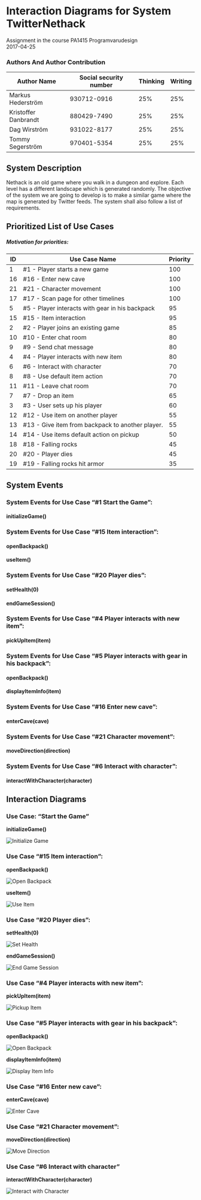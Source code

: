 # Interaction Diagrams for System TwitterNethack

Assignment in the course PA1415 Programvarudesign  
2017-04-25  

### Authors And Author Contribution

| Author Name	          | Social security number	| Thinking	 | Writing	|
| -------------         |------------------------	| ---------- |--------- |
|Markus Hederström      | 930712-0916 		        |   25% 	   |	     25%|
|Kristoffer Danbrandt   | 880429-7490      		    |   25% 	   |		   25%|
|Dag Wirström           | 931022-8177      		    |   25% 	   |		   25%|
|Tommy Segerström       | 970401-5354      		    |   25% 	   |		   25%|


## System Description
Nethack is an old game where you walk in a dungeon and explore. Each level has a different landscape which is generated randomly. The objective of the system we are going to develop is to make a similar game where the map is generated by Twitter feeds. The system shall also follow a list of requirements.

## Prioritized List of Use Cases
##### Motivation for priorities:

|ID	          | Use Case Name	                                          | Priority  |
| ------------|---------------------------------------------------------| --------- |
|     1       |    #1 - Player starts a new game                        |    100    |
|     16      |    #16 - Enter new cave                                 |    100    |
|     21      |    #21 - Character movement                             |    100    |
|     17      |    #17 - Scan page for other timelines                  |    100    |
|     5       |    #5 - Player interacts with gear in his backpack      |    95     |
|     15      |    #15 - Item interaction                               |    95     |
|     2       |    #2 - Player joins an existing game                   |    85     |
|     10      |    #10 - Enter chat room                                |    80     |
|     9       |    #9 - Send chat message                               |    80     |
|     4       |    #4 - Player interacts with new item                  |    80     |
|     6       |    #6 - Interact with character                         |    70     |
|     8       |    #8 - Use default item action                         |    70     |
|     11      |    #11 - Leave chat room                                |    70     |
|     7       |    #7 - Drop an item                                    |    65     |
|     3       |    #3 - User sets up his player                         |    60     |
|     12      |    #12 - Use item on another player                     |    55     |
|     13      |    #13 - Give item from backpack to another player.     |    55     |
|     14      |    #14 - Use items default action on pickup             |    50     |
|     18      |    #18 - Falling rocks                                  |    45     |
|     20      |    #20 - Player dies                                    |    45     |
|     19      |    #19 - Falling rocks hit armor                        |    35     |

## System Events
### System Events for Use Case “#1 Start the Game”:
#### initializeGame()

### System Events for Use Case “#15 Item interaction”:
#### openBackpack()
#### useItem()

### System Events for Use Case “#20 Player dies”:
#### setHealth(0)
#### endGameSession()

### System Events for Use Case “#4 Player interacts with new item”:
#### pickUpItem(item)

### System Events for Use Case “#5 Player interacts with gear in his backpack”:
#### openBackpack()
#### displayItemInfo(item)

### System Events for Use Case “#16 Enter new cave”:
#### enterCave(cave)

### System Events for Use Case “#21 Character movement”:
#### moveDirection(direction)

### System Events for Use Case “#6 Interact with character”:
#### interactWithCharacter(character)

## Interaction Diagrams

### Use Case: “Start the Game”
**initializeGame()**  

![Initialize Game](img/interaction_diagrams/initialize_game.jpg "Initialize Game")

### Use Case “#15 Item interaction”:
**openBackpack()**  

![Open Backpack](img/interaction_diagrams/open_backpack.jpg "Open Backpack")

**useItem()**  

![Use Item](img/interaction_diagrams/use_item.jpg "Use Item")

### Use Case “#20 Player dies”:

**setHealth(0)**  

![Set Health](img/interaction_diagrams/set_health.jpg "Set Health")

**endGameSession()**  

![End Game Session](img/interaction_diagrams/end_game_session.jpg "End Game Session")


### Use Case “#4 Player interacts with new item”:

**pickUpItem(item)**  

![Pickup Item](img/interaction_diagrams/pickup_item.jpg "Pickup Item")

### Use Case “#5 Player interacts with gear in his backpack”:

**openBackpack()**  

![Open Backpack](img/interaction_diagrams/open_backpack.jpg "Open Backpack")

**displayItemInfo(item)**  

![Display Item Info](img/interaction_diagrams/display_item_info.jpg "Display Item Info")

### Use Case “#16 Enter new cave”:

**enterCave(cave)**  

![Enter Cave](img/interaction_diagrams/enter_cave.jpg "Enter Cave")

### Use Case “#21 Character movement”:

**moveDirection(direction)**  

![Move Direction](img/interaction_diagrams/move_direction.jpg "Move Direction")

### Use Case “#6 Interact with character”

**interactWithCharacter(character)**  

![Interact with Character](img/interaction_diagrams/interactWithCharacter.jpg "Interact with Character")
